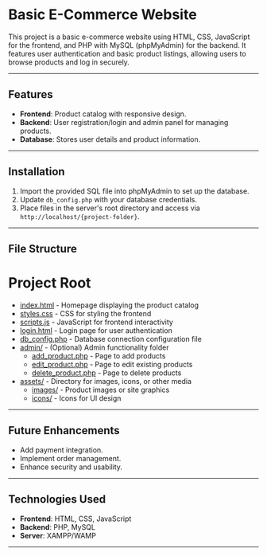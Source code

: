 # Basic E-Commerce Website

This project is a basic e-commerce website using HTML, CSS, JavaScript for the frontend, and PHP with MySQL (phpMyAdmin) for the backend. It features user authentication and basic product listings, allowing users to browse products and log in securely.

---

## Features
- **Frontend**: Product catalog with responsive design.
- **Backend**: User registration/login and admin panel for managing products.
- **Database**: Stores user details and product information.

---

## Installation
1. Import the provided SQL file into phpMyAdmin to set up the database.
2. Update `db_config.php` with your database credentials.
3. Place files in the server's root directory and access via `http://localhost/{project-folder}`.

---

## File Structure
<!DOCTYPE html>
<html lang="en">
<head>
</head>
<body>
    <div class="project-root">
        <h1>Project Root</h1>
        <ul>
            <li><a href="index.html">index.html</a> - Homepage displaying the product catalog</li>
            <li><a href="styles.css">styles.css</a> - CSS for styling the frontend</li>
            <li><a href="scripts.js">scripts.js</a> - JavaScript for frontend interactivity</li>
            <li><a href="login.html">login.html</a> - Login page for user authentication</li>
            <li><a href="db_config.php">db_config.php</a> - Database connection configuration file</li>
            <li>
                <a href="#">admin/</a> - (Optional) Admin functionality folder
                <ul>
                    <li><a href="admin/add_product.php">add_product.php</a> - Page to add products</li>
                    <li><a href="admin/edit_product.php">edit_product.php</a> - Page to edit existing products</li>
                    <li><a href="admin/delete_product.php">delete_product.php</a> - Page to delete products</li>
                </ul>
            </li>
            <li>
                <a href="#">assets/</a> - Directory for images, icons, or other media
                <ul>
                    <li><a href="assets/images/">images/</a> - Product images or site graphics</li>
                    <li><a href="assets/icons/">icons/</a> - Icons for UI design</li>
                </ul>
            </li>
        </ul>
    </div>
</body>
</html>

---

## Future Enhancements
- Add payment integration.
- Implement order management.
- Enhance security and usability.

---

## Technologies Used
- **Frontend**: HTML, CSS, JavaScript
- **Backend**: PHP, MySQL
- **Server**: XAMPP/WAMP

---

